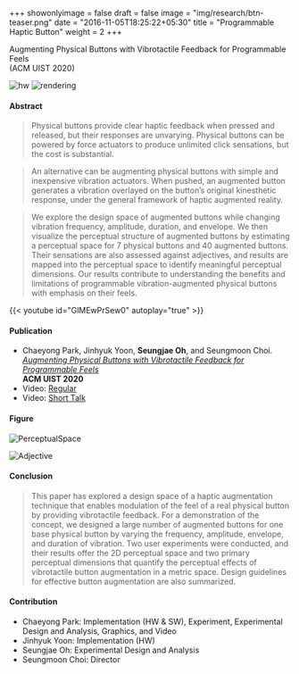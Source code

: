 +++
showonlyimage = false
draft = false
image = "img/research/btn-teaser.png"
date = "2016-11-05T18:25:22+05:30"
title = "Programmable Haptic Button"
weight = 2
+++

Augmenting Physical Buttons with Vibrotactile Feedback
for Programmable Feels<br>(ACM UIST 2020)
<!--more-->

![hw][2]
![rendering][3]

#### Abstract
> Physical buttons provide clear haptic feedback when pressed and released, but their responses are unvarying. Physical buttons can be powered by force actuators to produce unlimited click sensations, but the cost is substantial. 

> An alternative can be augmenting physical buttons with simple and inexpensive vibration actuators. When pushed, an augmented button generates
a vibration overlayed on the button’s original kinesthetic
response, under the general framework of haptic augmented
reality. 

> We explore the design space of augmented buttons
while changing vibration frequency, amplitude, duration, and
envelope. We then visualize the perceptual structure of augmented
buttons by estimating a perceptual space for 7 physical
buttons and 40 augmented buttons. Their sensations are also
assessed against adjectives, and results are mapped into the
perceptual space to identify meaningful perceptual dimensions.
Our results contribute to understanding the benefits and limitations
of programmable vibration-augmented physical buttons
with emphasis on their feels.

{{< youtube id="GlMEwPrSew0" autoplay="true" >}}

#### Publication
* Chaeyong Park, Jinhyuk Yoon, **Seungjae Oh**, and Seungmoon Choi.<br> *[Augmenting Physical Buttons with Vibrotactile Feedback for Programmable Feels](https://doi.org/10.1145/3379337.3415837)* <br>**ACM UIST 2020**
* Video: [Regular](https://youtu.be/TZnR2OuxyAY)
* Video: [Short Talk](https://youtu.be/c6BUkA2r2Mw)


#### Figure
![PerceptualSpace][4]

![Adjective][5]

#### Conclusion
> This paper has explored a design space of a haptic augmentation technique that enables modulation of the feel of a real physical button by providing vibrotactile feedback. For a demonstration of the concept, we designed a large number of augmented buttons for one base physical button by varying the frequency, amplitude, envelope, and duration of vibration. Two user experiments were conducted, and their results offer the 2D perceptual space and two primary perceptual dimensions that quantify the perceptual effects of vibrotactile button augmentation in a metric space. Design guidelines for
effective button augmentation are also summarized.

#### Contribution
* Chaeyong Park: Implementation (HW & SW), Experiment, Experimental Design and Analysis, Graphics, and Video 
* Jinhyuk Yoon: Implementation (HW) 
* Seungjae Oh: Experimental Design and Analysis
* Seungmoon Choi: Director

[1]: /img/research/btn-teaser.jpg
[2]: /img/research/btn-hw.jpg
[3]: /img/research/btn-rendering.jpg
[4]: /img/research/btn-perceputalspace.jpg
[5]: /img/research/btn-adjective.jpg

